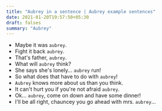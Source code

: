 ```yaml
---
title: "Aubrey in a sentence | Aubrey example sentences"
date: 2021-01-20T19:57:50+05:30
draft: falses
summary: "Aubrey"
---
```

- Maybe it was `aubrey`.
- Fight it back `aubrey`.
- That's father, `aubrey`.
- What will `aubrey` think?
- She says she's lonely... `aubrey` run!
- So what does that have to do with `aubrey`!
- `Aubrey` knows more about us than you think.
- It can't hurt you if you're not afraid `aubrey`.
- Ok... `aubrey`, come on down and have some dinner!
- I'll be all right, chauncey you go ahead with mrs. `aubrey`...
                 
